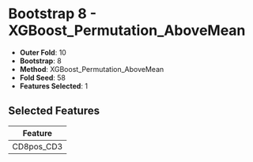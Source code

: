 # Bootstrap 8 - XGBoost_Permutation_AboveMean

- **Outer Fold**: 10
- **Bootstrap**: 8
- **Method**: XGBoost_Permutation_AboveMean
- **Fold Seed**: 58
- **Features Selected**: 1

## Selected Features

| Feature |
|---------|
| CD8pos_CD3 |
